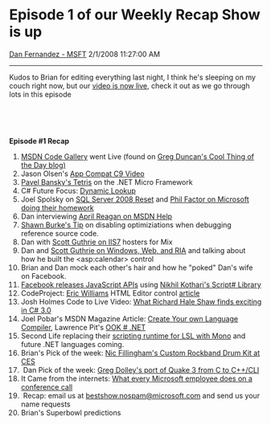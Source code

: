 <div id="page">

# Episode 1 of our Weekly Recap Show is up

[Dan Fernandez -
MSFT](https://social.msdn.microsoft.com/profile/Dan%20Fernandez%20-%20MSFT)
2/1/2008 11:27:00 AM

-----

<div id="content">

Kudos to Brian for editing everything last night, I think he's sleeping
on my couch right now, but our [video is now
live](https://channel9.msdn.com/showpost.aspx?postid=378886), check it
out as we go through lots in this episode 

 

 

**Episode \#1 Recap**

<div class="Section1">

1.  [MSDN Code Gallery](http://code.msdn.microsoft.com/) went Live
    (found on [Greg Duncan's Cool Thing of the Day
    blog)](http://coolthingoftheday.blogspot.com/2007/12/sourcesafe-2005-update-kb943847.html)
2.  Jason Olsen's [App Compat C9
    Video](https://channel9.msdn.com/Showpost.aspx?postid=377306) 
3.  [Pavel Bansky's
    Tetris](http://bansky.net/blog/2008/01/tetris-game-in-dot-net-micro-framework/)
    on the .NET Micro Framework
4.  C\# Future Focus: [Dynamic
    Lookup](http://blogs.msdn.com/charlie/archive/2008/01/25/future-focus.aspx)
5.  Joel Spolsky on [SQL Server 2008
    Reset](http://www.joelonsoftware.com/items/2008/01/29b.html) and
    [Phil Factor on Microsoft doing their
    homework](http://www.simple-talk.com/community/blogs/philfactor/archive/2008/01/27/43174.aspx)
6.  Dan interviewing [April Reagan on MSDN
    Help](https://channel9.msdn.com/Showpost.aspx?postid=377501)
7.  [Shawn Burke's
    Tip](http://blogs.msdn.com/sburke/archive/2008/01/29/how-to-disable-optimizations-when-debugging-reference-source.aspx)
    on disabling optimiziations when debugging reference source code.
8.  Dan with [Scott Guthrie on
    IIS7](https://channel9.msdn.com/Showpost.aspx?postid=378197) hosters
    for Mix
9.  Dan and [Scott Guthrie on Windows, Web, and
    RIA](https://channel9.msdn.com/Showpost.aspx?postid=378494) and
    talking about how he built the \<asp:calendar\> control
10. Brian and Dan mock each other's hair and how he "poked" Dan's wife
    on Facebook.
11. [Facebook releases JavaScript
    APIs](http://wiki.developers.facebook.com/index.php/JavaScript_Client_Library)
    using [Nikhil Kothari's Script\#
    Library](http://www.nikhilk.net/Facebook-SDK-ScriptSharp.aspx)
12. CodeProject: [Eric Williams](http://www.winthusiasm.com/) HTML
    Editor control
    [article](http://www.codeproject.com/KB/ajax/HtmlEditor.aspx)
13. Josh Holmes Code to Live Video: [What Richard Hale Shaw finds
    exciting in
    C\# 3.0](https://channel9.msdn.com/ShowPost.aspx?PostID=378652)
14. Joel Pobar's MSDN Magazine Article: [Create Your own Language
    Compiler](http://msdn.microsoft.com/msdnmag/issues/08/02/CompilerWriting/default.aspx),
    Lawrence Pit's [OOK \#
    .NET](http://bluesorcerer.net/esoteric/ook.html)
15. Second Life replacing their [scripting runtime for LSL with
    Mono](http://wiki.secondlife.com/wiki/Mono) and future .NET
    languages coming.
16. Brian's Pick of the week: [Nic Fillingham's Custom Rockband Drum Kit
    at
    CES](http://www.on10.net/blogs/nic/Custom-Rockband-Drum-Kit-from-Ion-Audio/Default.aspx)
17.  Dan Pick of the week: [Greg Dolley's port of Quake 3 from C to
    C++/CLI](http://gregs-blog.com/2008/01/22/update-quake-3-arena-net-port-is-done/)
18. It Came from the internets: [What every Microsoft employee does on a
    conference call](https://www.youtube.com/watch?v=WUSJiI4L5lw)
19.  Recap: email us at <bestshow.nospam@microsoft.com> and send us your
    name requests
20. Brian's Superbowl predictions

</div>

<div class="Section1">

</div>

</div>

</div>
